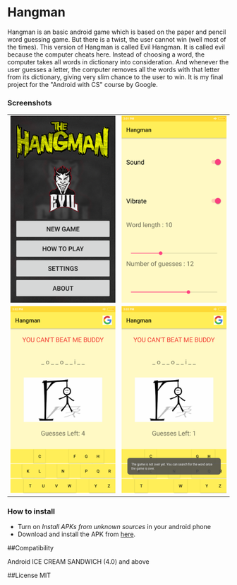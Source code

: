 # Hangman
Hangman is an basic android game which is based on the paper and pencil word guessing game. But there is a twist, the user cannot win (well most of the times). This version of Hangman is called Evil Hangman. It is called evil because the computer cheats here. Instead of choosing a word, the computer takes all words in dictionary into consideration. And whenever the user guesses a letter, the computer removes all the words with that letter from its dictionary, giving very slim chance to the user to win.
It is my final project for the "Android with CS" course by Google.

### Screenshots
<table>
    <tr>
        <td><img src="/docs/screenshots/ss_1.png"></td>
        <td><img src="/docs/screenshots/ss_2.png"></td>
    </tr>
    <tr>
        <td><img src="/docs/screenshots/ss_3.png"></td>
        <td><img src="/docs/screenshots/ss_4.png"></td>
    </tr>
</table>

### How to install
- Turn on _Install APKs from unknown sources_ in your android phone
- Download and install the APK from [here](app/app-release.apk).

##Compatibility 

Android ICE CREAM SANDWICH (4.0) and above

##License
MIT

